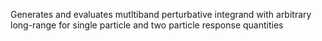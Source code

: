 Generates  and evaluates mutltiband perturbative integrand with arbitrary long-range for single particle and two particle response quantities
